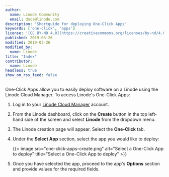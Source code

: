 ```yaml
---
author:
  name: Linode Community
  email: docs@linode.com
description: 'Shortguide for deploying One-Click Apps'
keywords: ['one-click', 'apps']
license: '[CC BY-ND 4.0](https://creativecommons.org/licenses/by-nd/4.0)'
published: 2019-03-26
modified: 2019-03-26
modified_by:
  name: Linode
title: "Index"
contributor:
  name: Linode
headless: true
show_on_rss_feed: false
---
```


<!-- Use title convention: Deploy a X One-Click App. -->

One-Click Apps allow you to easily deploy software on a Linode using the Linode Cloud Manager. To access Linode's One-Click Apps:

1. Log in to your [Linode Cloud Manager](https://cloud.linode.com) account.

1. From the Linode dashboard, click on the **Create** button in the top left-hand side of the screen and select **Linode** from the dropdown menu.

1. The Linode creation page will appear. Select the **One-Click** tab.

1. Under the **Select App** section, select the app you would like to deploy:

    {{< image src="one-click-apps-create.png" alt="Select a One-Click App to deploy" title="Select a One-Click App to deploy" >}}

1. Once you have selected the app, proceed to the app's **Options** section and provide values for the required fields.